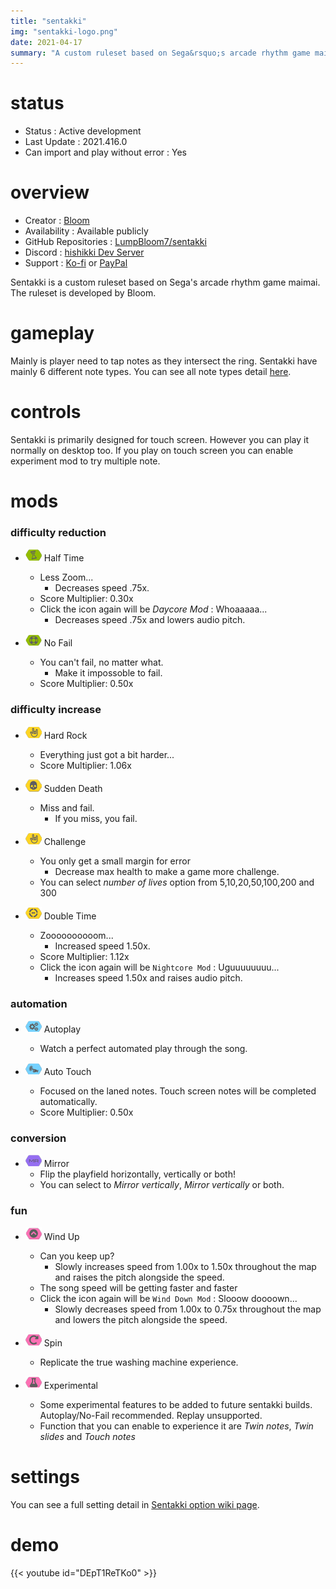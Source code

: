 ```yaml
---
title: "sentakki"
img: "sentakki-logo.png"
date: 2021-04-17
summary: "A custom ruleset based on Sega&rsquo;s arcade rhythm game maimai"
---
```


# status

- Status : Active development
- Last Update : 2021.416.0
- Can import and play without error : Yes

# overview

- Creator : [Bloom](https://github.com/LumpBloom7)
- Availability : Available publicly
- GitHub Repositories : [LumpBloom7/sentakki](https://github.com/LumpBloom7/sentakki)
- Discord : [hishikki Dev Server](https://discord.gg/CQPNADu)
- Support : [Ko-fi](https://ko-fi.com/bloom) or [PayPal](https://www.paypal.com/paypalme/DerrickTimmermans)

Sentakki is a custom ruleset based on Sega's arcade rhythm game maimai. The ruleset is developed by Bloom.

# gameplay

Mainly is player need to tap notes as they intersect the ring. Sentakki have mainly 6 different note types. You can see all note types detail [here](https://github.com/LumpBloom7/sentakki/wiki/Note-types).

# controls

Sentakki is primarily designed for touch screen. However you can play it normally on desktop too. If you play on touch screen you can enable experiment mod to try multiple note.

<!-- TODO: Default key like osu -->

# mods

### difficulty reduction

- ![Half Time Icon](mod-icon/half-time-mod.png) Half Time
  - Less Zoom...
    - Decreases speed .75x.
  - Score Multiplier: 0.30x
  - Click the icon again will be *Daycore Mod* : Whoaaaaa...
    - Decreases speed .75x and lowers audio pitch.

- ![No Fail Icon](mod-icon/no-fail-mod.png) No Fail
  - You can't fail, no matter what.
    - Make it impossoble to fail.
  - Score Multiplier: 0.50x

### difficulty increase

- ![Hard Rock Icon](mod-icon/hard-rock-mod.png) Hard Rock
  - Everything just got a bit harder...
  - Score Multiplier: 1.06x

- ![Sudden Death Icon](mod-icon/sudden-death-mod.png) Sudden Death
  - Miss and fail.
    - If you miss, you fail.

- ![Challenge Icon](mod-icon/hard-rock-mod.png) Challenge
  - You only get a small margin for error
    - Decrease max health to make a game more challenge.
  - You can select *number of lives* option from 5,10,20,50,100,200 and 300

- ![Double Time Icon](mod-icon/double-time-mod.png) Double Time
  - Zoooooooooom...
    - Increased speed 1.50x.
  - Score Multiplier: 1.12x
  - Click the icon again will be `Nightcore Mod` : Uguuuuuuuu...
    - Increases speed 1.50x and raises audio pitch.

### automation

- ![Autoplay Icon](mod-icon/autoplay-mod.png) Autoplay
  - Watch a perfect automated play through the song.

- ![Auto Touch Icon](mod-icon/auto-touch-mod.png) Auto Touch
  - Focused on the laned notes. Touch screen notes will be completed automatically.
  - Score Multiplier: 0.50x

### conversion

- ![Mirror Icon](mod-icon/mirror-mod.png) Mirror
  - Flip the playfield horizontally, vertically or both!
  - You can select to *Mirror vertically*, *Mirror vertically* or both.

### fun

- ![Wind Up Icon](mod-icon/wind-up-mod.png) Wind Up
  - Can you keep up?
    - Slowly increases speed from 1.00x to 1.50x throughout the map and raises the pitch alongside the speed.
  - The song speed will be getting faster and faster
  - Click the icon again will be `Wind Down Mod` : Slooow doooown...
    - Slowly decreases speed from 1.00x to 0.75x throughout the map and lowers the pitch alongside the speed.

- ![Spin Icon](mod-icon/spin-mod.png) Spin
  - Replicate the true washing machine experience.

- ![Experimental Icon](mod-icon/experimental-mod.png) Experimental
  - Some experimental features to be added to future sentakki builds. Autoplay/No-Fail recommended. Replay unsupported.
  - Function that you can enable to experience it are *Twin notes*, *Twin slides* and *Touch notes*

# settings

You can see a full setting detail in [Sentakki option wiki page](https://github.com/LumpBloom7/sentakki/wiki/Options).

# demo

{{< youtube id="DEpT1ReTKo0" >}}